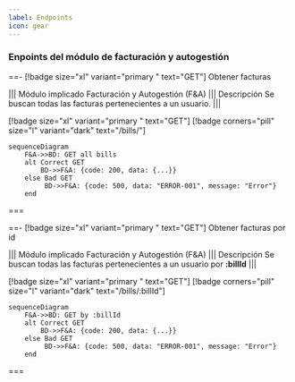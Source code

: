 ```yaml
---
label: Endpoints
icon: gear
---
```


### Enpoints del módulo de facturación y autogestión


==- [!badge size="xl" variant="primary " text="GET"]  Obtener facturas

||| Módulo implicado
Facturación y Autogestión (F&A)
||| Descripción
Se buscan todas las facturas pertenecientes a un usuario.
|||


[!badge size="xl" variant="primary " text="GET"] [!badge corners="pill" size="l" variant="dark" text="/bills/"]


```mermaid
sequenceDiagram
    F&A->>BD: GET all bills
    alt Correct GET
        BD->>F&A: {code: 200, data: {...}}
    else Bad GET
         BD->>F&A: {code: 500, data: "ERROR-001", message: "Error"}
    end
```
===

==- [!badge size="xl" variant="primary " text="GET"]  Obtener facturas por id

||| Módulo implicado
Facturación y Autogestión (F&A)
||| Descripción
Se buscan todas las facturas pertenecientes a un usuario por **:billId**
|||


[!badge size="xl" variant="primary " text="GET"] [!badge corners="pill" size="l" variant="dark" text="/bills/:billId"]


```mermaid
sequenceDiagram
    F&A->>BD: GET by :billId
    alt Correct GET
        BD->>F&A: {code: 200, data: {...}}
    else Bad GET
         BD->>F&A: {code: 500, data: "ERROR-001", message: "Error"}
    end
```
===
